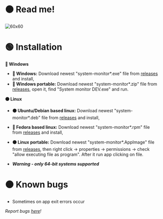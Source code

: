 # 🟠 Read me! 
   ![60x60](https://user-images.githubusercontent.com/81306360/116547403-1eab6380-a8f3-11eb-9b12-ee71a08ecc3c.png) 

# 🟢 Installation


**🔵 Windows**

- **🔵 Windows:** Download newest "system-monitor*.exe" file from [releases](https://github.com/Bajojajo-xD/system-monitor/releases) and install,
- **🔵 Windows portable:** Download newest "system-monitor*.zip" file from [releases](https://github.com/Bajojajo-xD/system-monitor/releases), open it, find "System monitor DEV.exe" and run.


**🟠 Linux**

- **🟠 Ubuntu/Debian based linux:** Download newest "system-monitor*.deb" file from [releases](https://github.com/Bajojajo-xD/system-monitor/releases) and install,
- **🧿 Fedora based linux:** Download newest "system-monitor*.rpm" file from [releases](https://github.com/Bajojajo-xD/system-monitor/releases) and install,
- **🟠 Linux portable:** Download newest "system-monitor*.AppImage" file from [releases](https://github.com/Bajojajo-xD/system-monitor/releases), then right click -> properties -> permissions -> check "allow executing file as program". After it run app clicking on file.

- ***Warning - only 64-bit systems supported***

# 🟠 Known bugs

- Sometimes on app exit errors occur

*Report bugs [here](https://github.com/Bajojajo-xD/system-monitor/issues)!*
